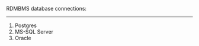 RDMBMS database connections:
************************************
1. Postgres
2. MS-SQL Server
3. Oracle
